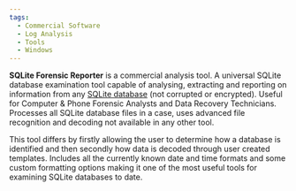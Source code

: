```yaml
---
tags:
  - Commercial Software
  - Log Analysis
  - Tools
  - Windows
---
```

**SQLite Forensic Reporter** is a commercial analysis tool. A universal SQLite
database examination tool capable of analysing, extracting and reporting on
information from any [SQLite database](sqlite_database.md) (not corrupted or
encrypted). Useful for Computer & Phone Forensic Analysts and Data Recovery
Technicians. Processes all SQLite database files in a case, uses advanced file
recognition and decoding not available in any other tool.

This tool differs by firstly allowing the user to determine how a database is
identified and then secondly how data is decoded through user created
templates. Includes all the currently known date and time formats and some
custom formatting options making it one of the most useful tools for examining
SQLite databases to date.
